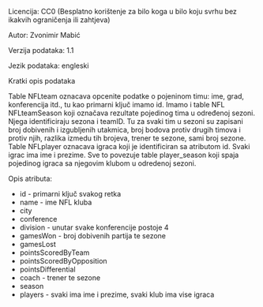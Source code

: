 Licencija: CC0 (Besplatno korištenje za bilo koga u bilo koju svrhu bez ikakvih ograničenja ili zahtjeva)

Autor: Zvonimir Mabić

Verzija podataka: 1.1

Jezik podataka: engleski

Kratki opis podataka

Table NFLteam oznacava opcenite podatke o pojeninom timu: ime, grad, konferencija itd., tu kao primarni ključ imamo id. Imamo i table NFL NFLteamSeason koji označava rezultate pojedinog tima u određenoj sezoni. Njega identificiraju sezona i teamID. Tu za svaki tim u sezoni su zapisani broj dobivenih i izgubljenih utakmica, broj bodova protiv drugih timova i protiv njih, razlika izmedu tih brojeva, trener te sezone, sami broj sezone. Table NFLplayer oznacava igraca koji je identificiran sa atributom id. Svaki igrac ima ime i prezime. Sve to povezuje table player_season koji spaja pojedinog igraca sa njegovim klubom u odredenoj sezoni. 

Opis atributa:
- id - primarni ključ svakog retka
- name - ime NFL kluba
- city 
- conference
- division - unutar svake konferencije postoje 4
- gamesWon - broj dobivenih partija te sezone
- gamesLost
- pointsScoredByTeam
- pointsScoredByOpposition
- pointsDifferential
- coach - trener te sezone
- season
- players - svaki ima ime i prezime, svaki klub ima vise igraca
